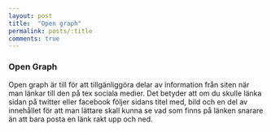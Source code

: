 ```yaml
---
layout: post
title:  "Open graph"
permalink: posts/:title
comments: true
---
```


### Open Graph

Open graph är till för att tillgänliggöra delar av information från siten när man länkar till den på tex sociala medier. 
Det betyder att om du skulle länka sidan på twitter eller facebook följer sidans titel med, bild och en del av innehållet för att man lättare skall kunna se vad som finns på länken snarare än att bara posta en länk rakt upp och ned.